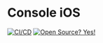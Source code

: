 # Console iOS



[![CI/CD](https://github.com/openremote/console-ios/workflows/CI/CD/badge.svg)](https://github.com/openremote/console-ios/actions?query=workflow%3ACI%2FCD+branch%3Amain)
[![Open Source? Yes!](https://badgen.net/badge/Open%20Source%20%3F/Yes%21/blue?icon=github)](https://github.com/Naereen/badges/)
